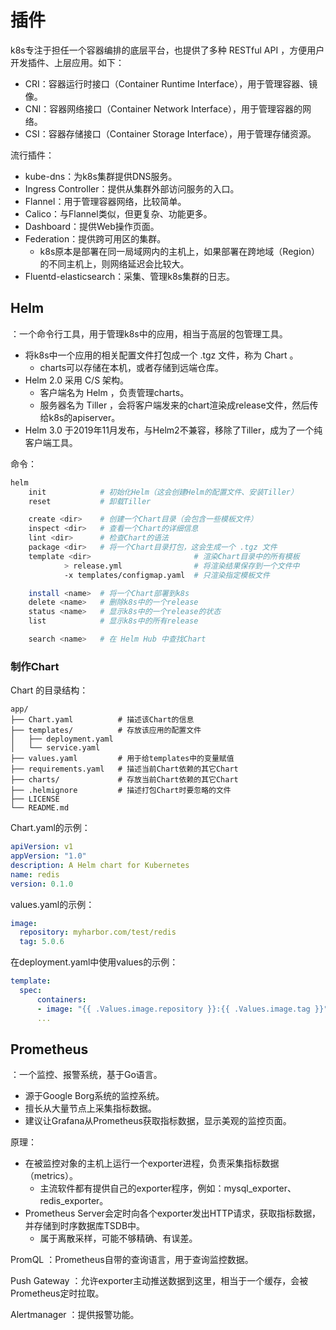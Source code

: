 # 插件

k8s专注于担任一个容器编排的底层平台，也提供了多种 RESTful API ，方便用户开发插件、上层应用。如下：
- CRI：容器运行时接口（Container Runtime Interface），用于管理容器、镜像。
- CNI：容器网络接口（Container Network Interface），用于管理容器的网络。
- CSI：容器存储接口（Container Storage Interface），用于管理存储资源。

流行插件：
- kube-dns：为k8s集群提供DNS服务。
- Ingress Controller：提供从集群外部访问服务的入口。
- Flannel：用于管理容器网络，比较简单。
- Calico：与Flannel类似，但更复杂、功能更多。
- Dashboard：提供Web操作页面。
- Federation：提供跨可用区的集群。
  - k8s原本是部署在同一局域网内的主机上，如果部署在跨地域（Region）的不同主机上，则网络延迟会比较大。
- Fluentd-elasticsearch：采集、管理k8s集群的日志。

## Helm

：一个命令行工具，用于管理k8s中的应用，相当于高层的包管理工具。
- 将k8s中一个应用的相关配置文件打包成一个 .tgz 文件，称为 Chart 。
  - charts可以存储在本机，或者存储到远端仓库。
- Helm 2.0 采用 C/S 架构。
  - 客户端名为 Helm ，负责管理charts。
  - 服务器名为 Tiller ，会将客户端发来的chart渲染成release文件，然后传给k8s的apiserver。
- Helm 3.0 于2019年11月发布，与Helm2不兼容，移除了Tiller，成为了一个纯客户端工具。

命令：
```sh
helm
    init            # 初始化Helm（这会创建Helm的配置文件、安装Tiller）
    reset           # 卸载Tiller

    create <dir>    # 创建一个Chart目录（会包含一些模板文件）
    inspect <dir>   # 查看一个Chart的详细信息
    lint <dir>      # 检查Chart的语法
    package <dir>   # 将一个Chart目录打包，这会生成一个 .tgz 文件
    template <dir>                       # 渲染Chart目录中的所有模板
            > release.yml                # 将渲染结果保存到一个文件中
            -x templates/configmap.yaml  # 只渲染指定模板文件

    install <name>  # 将一个Chart部署到k8s
    delete <name>   # 删除k8s中的一个release
    status <name>   # 显示k8s中的一个release的状态
    list            # 显示k8s中的所有release

    search <name>   # 在 Helm Hub 中查找Chart
```

### 制作Chart

Chart 的目录结构：
```
app/
├── Chart.yaml          # 描述该Chart的信息
├── templates/          # 存放该应用的配置文件
│   ├── deployment.yaml
│   └── service.yaml
├── values.yaml         # 用于给templates中的变量赋值
├── requirements.yaml   # 描述当前Chart依赖的其它Chart
├── charts/             # 存放当前Chart依赖的其它Chart
├── .helmignore         # 描述打包Chart时要忽略的文件
├── LICENSE
└── README.md
```

Chart.yaml的示例：
```yaml
apiVersion: v1
appVersion: "1.0"
description: A Helm chart for Kubernetes
name: redis
version: 0.1.0
```

values.yaml的示例：
```yaml
image:
  repository: myharbor.com/test/redis
  tag: 5.0.6
```

在deployment.yaml中使用values的示例：
```yaml
template:
  spec:
      containers:
      - image: "{{ .Values.image.repository }}:{{ .Values.image.tag }}"
      ...
```

## Prometheus

：一个监控、报警系统，基于Go语言。
- 源于Google Borg系统的监控系统。
- 擅长从大量节点上采集指标数据。
- 建议让Grafana从Prometheus获取指标数据，显示美观的监控页面。

原理：
- 在被监控对象的主机上运行一个exporter进程，负责采集指标数据（metrics）。
  - 主流软件都有提供自己的exporter程序，例如：mysql_exporter、redis_exporter。
- Prometheus Server会定时向各个exporter发出HTTP请求，获取指标数据，并存储到时序数据库TSDB中。
  - 属于离散采样，可能不够精确、有误差。

PromQL ：Prometheus自带的查询语言，用于查询监控数据。

Push Gateway ：允许exporter主动推送数据到这里，相当于一个缓存，会被Prometheus定时拉取。

Alertmanager ：提供报警功能。
